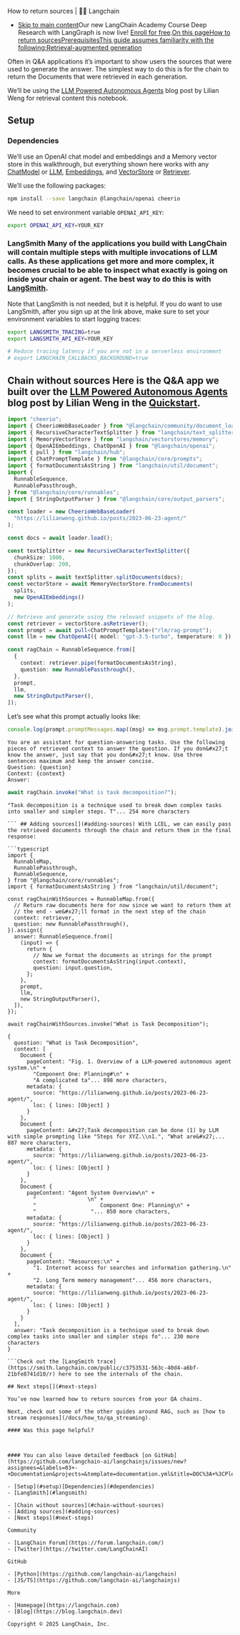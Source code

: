 How to return sources | 🦜️🔗 Langchain
- [Skip to main content](#__docusaurus_skipToContent_fallback)Our new LangChain Academy Course Deep Research with LangGraph is now live! [Enroll for free](https://academy.langchain.com/courses/deep-research-with-langgraph/?utm_medium=internal&utm_source=docs&utm_campaign=q3-2025_deep-research-course_co).[On this pageHow to return sourcesPrerequisitesThis guide assumes familiarity with the following:Retrieval-augmented generation](/docs/tutorials/rag/)

Often in Q&A applications it’s important to show users the sources that were used to generate the answer. The simplest way to do this is for the chain to return the Documents that were retrieved in each generation.

We’ll be using the [LLM Powered Autonomous Agents](https://lilianweng.github.io/posts/2023-06-23-agent/) blog post by Lilian Weng for retrieval content this notebook.

## Setup[​](#setup)

### Dependencies[​](#dependencies)

We’ll use an OpenAI chat model and embeddings and a Memory vector store in this walkthrough, but everything shown here works with any [ChatModel](/docs/concepts/chat_models) or [LLM](/docs/concepts/text_llms), [Embeddings](/docs/concepts/embedding_models), and [VectorStore](/docs/concepts/vectorstores) or [Retriever](/docs/concepts/retrievers).

We’ll use the following packages:

```bash
npm install --save langchain @langchain/openai cheerio

```

We need to set environment variable `OPENAI_API_KEY`:

```bash
export OPENAI_API_KEY=YOUR_KEY

```

### LangSmith[​](#langsmith) Many of the applications you build with LangChain will contain multiple steps with multiple invocations of LLM calls. As these applications get more and more complex, it becomes crucial to be able to inspect what exactly is going on inside your chain or agent. The best way to do this is with [LangSmith](https://smith.langchain.com/).

Note that LangSmith is not needed, but it is helpful. If you do want to use LangSmith, after you sign up at the link above, make sure to set your environment variables to start logging traces:

```bash
export LANGSMITH_TRACING=true
export LANGSMITH_API_KEY=YOUR_KEY

# Reduce tracing latency if you are not in a serverless environment
# export LANGCHAIN_CALLBACKS_BACKGROUND=true

```

## Chain without sources[​](#chain-without-sources) Here is the Q&A app we built over the [LLM Powered Autonomous Agents](https://lilianweng.github.io/posts/2023-06-23-agent/) blog post by Lilian Weng in the [Quickstart](/docs/tutorials/qa_chat_history/).

```typescript
import "cheerio";
import { CheerioWebBaseLoader } from "@langchain/community/document_loaders/web/cheerio";
import { RecursiveCharacterTextSplitter } from "langchain/text_splitter";
import { MemoryVectorStore } from "langchain/vectorstores/memory";
import { OpenAIEmbeddings, ChatOpenAI } from "@langchain/openai";
import { pull } from "langchain/hub";
import { ChatPromptTemplate } from "@langchain/core/prompts";
import { formatDocumentsAsString } from "langchain/util/document";
import {
  RunnableSequence,
  RunnablePassthrough,
} from "@langchain/core/runnables";
import { StringOutputParser } from "@langchain/core/output_parsers";

const loader = new CheerioWebBaseLoader(
  "https://lilianweng.github.io/posts/2023-06-23-agent/"
);

const docs = await loader.load();

const textSplitter = new RecursiveCharacterTextSplitter({
  chunkSize: 1000,
  chunkOverlap: 200,
});
const splits = await textSplitter.splitDocuments(docs);
const vectorStore = await MemoryVectorStore.fromDocuments(
  splits,
  new OpenAIEmbeddings()
);

// Retrieve and generate using the relevant snippets of the blog.
const retriever = vectorStore.asRetriever();
const prompt = await pull<ChatPromptTemplate>("rlm/rag-prompt");
const llm = new ChatOpenAI({ model: "gpt-3.5-turbo", temperature: 0 });

const ragChain = RunnableSequence.from([
  {
    context: retriever.pipe(formatDocumentsAsString),
    question: new RunnablePassthrough(),
  },
  prompt,
  llm,
  new StringOutputParser(),
]);

```

Let’s see what this prompt actually looks like:

```typescript
console.log(prompt.promptMessages.map((msg) => msg.prompt.template).join("\n"));

```

```text
You are an assistant for question-answering tasks. Use the following pieces of retrieved context to answer the question. If you don&#x27;t know the answer, just say that you don&#x27;t know. Use three sentences maximum and keep the answer concise.
Question: {question}
Context: {context}
Answer:

```

```typescript
await ragChain.invoke("What is task decomposition?");

```

```text
"Task decomposition is a technique used to break down complex tasks into smaller and simpler steps. T"... 254 more characters

``` ## Adding sources[​](#adding-sources) With LCEL, we can easily pass the retrieved documents through the chain and return them in the final response:

```typescript
import {
  RunnableMap,
  RunnablePassthrough,
  RunnableSequence,
} from "@langchain/core/runnables";
import { formatDocumentsAsString } from "langchain/util/document";

const ragChainWithSources = RunnableMap.from({
  // Return raw documents here for now since we want to return them at
  // the end - we&#x27;ll format in the next step of the chain
  context: retriever,
  question: new RunnablePassthrough(),
}).assign({
  answer: RunnableSequence.from([
    (input) => {
      return {
        // Now we format the documents as strings for the prompt
        context: formatDocumentsAsString(input.context),
        question: input.question,
      };
    },
    prompt,
    llm,
    new StringOutputParser(),
  ]),
});

await ragChainWithSources.invoke("What is Task Decomposition");

```

```text
{
  question: "What is Task Decomposition",
  context: [
    Document {
      pageContent: "Fig. 1. Overview of a LLM-powered autonomous agent system.\n" +
        "Component One: Planning#\n" +
        "A complicated ta"... 898 more characters,
      metadata: {
        source: "https://lilianweng.github.io/posts/2023-06-23-agent/",
        loc: { lines: [Object] }
      }
    },
    Document {
      pageContent: &#x27;Task decomposition can be done (1) by LLM with simple prompting like "Steps for XYZ.\\n1.", "What are&#x27;... 887 more characters,
      metadata: {
        source: "https://lilianweng.github.io/posts/2023-06-23-agent/",
        loc: { lines: [Object] }
      }
    },
    Document {
      pageContent: "Agent System Overview\n" +
        "                \n" +
        "                    Component One: Planning\n" +
        "                 "... 850 more characters,
      metadata: {
        source: "https://lilianweng.github.io/posts/2023-06-23-agent/",
        loc: { lines: [Object] }
      }
    },
    Document {
      pageContent: "Resources:\n" +
        "1. Internet access for searches and information gathering.\n" +
        "2. Long Term memory management"... 456 more characters,
      metadata: {
        source: "https://lilianweng.github.io/posts/2023-06-23-agent/",
        loc: { lines: [Object] }
      }
    }
  ],
  answer: "Task decomposition is a technique used to break down complex tasks into smaller and simpler steps fo"... 230 more characters
}

```Check out the [LangSmith trace](https://smith.langchain.com/public/c3753531-563c-40d4-a6bf-21bfe8741d10/r) here to see the internals of the chain.

## Next steps[​](#next-steps)

You’ve now learned how to return sources from your QA chains.

Next, check out some of the other guides around RAG, such as [how to stream responses](/docs/how_to/qa_streaming).

#### Was this page helpful?



#### You can also leave detailed feedback [on GitHub](https://github.com/langchain-ai/langchainjs/issues/new?assignees=&labels=03+-+Documentation&projects=&template=documentation.yml&title=DOC%3A+%3CPlease+write+a+comprehensive+title+after+the+%27DOC%3A+%27+prefix%3E).

- [Setup](#setup)[Dependencies](#dependencies)
- [LangSmith](#langsmith)

- [Chain without sources](#chain-without-sources)
- [Adding sources](#adding-sources)
- [Next steps](#next-steps)

Community

- [LangChain Forum](https://forum.langchain.com/)
- [Twitter](https://twitter.com/LangChainAI)

GitHub

- [Python](https://github.com/langchain-ai/langchain)
- [JS/TS](https://github.com/langchain-ai/langchainjs)

More

- [Homepage](https://langchain.com)
- [Blog](https://blog.langchain.dev)

Copyright © 2025 LangChain, Inc.